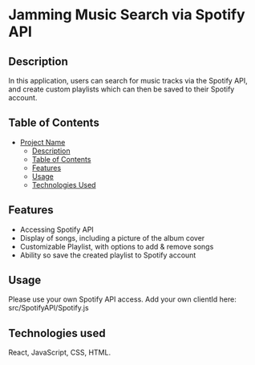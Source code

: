 # Jamming Music Search via Spotify API

## Description

In this application, users can search for music tracks via the Spotify API, and create custom playlists which can then be saved to their Spotify account. 

## Table of Contents

- [Project Name](#Jamming-Music-Search-via-Spotify-API)
  - [Description](##description)
  - [Table of Contents](##table-of-contents)
  - [Features](##features)
  - [Usage](##usage)
  - [Technologies Used](##technologies-used)

## Features

* Accessing Spotify API
* Display of songs, including a picture of the album cover
* Customizable Playlist, with options to add & remove songs
* Ability so save the created playlist to Spotify account

## Usage

Please use your own Spotify API access. Add your own clientId here: src/SpotifyAPI/Spotify.js 

## Technologies used

React, JavaScript, CSS, HTML.
